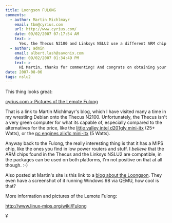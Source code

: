 ```yaml
---
title: Loongson FULONG 
comments:
  - author: Martin Michlmayr
    email: tbm@cyrius.com
    url: http://www.cyrius.com/
    date: 09/02/2007 07:17:54 AM
    text: >
      Yes, the Thecus N2100 and Linksys NSLU2 use a different ARM chip but since Debian is built in a way that it will run on all modern ARM chips packages will work fine on both devices.<br/><br/>For what it's worth, the Thecus uses a chip from the IOP (I/O processor) line and the NSLU2 from the IXP4xx line.  Both are produced by Intel.
  - author: admin
    email: albert.lash@savonix.com
    date: 09/02/2007 01:34:49 PM
    text: >
      Hi Martin, thanks for commenting! And congrats on obtaining your PhD!
date: 2007-08-06
tags: nslu2
---
```

This thing looks great:

<a href="http://www.cyrius.com/journal/2007/03/08">cyrius.com &gt; Pictures of the Lemote Fulong</a>

That is a link to Martin Michlmayr's blog, which I have visited many a time in my wrestling Debian onto the Thecus N2100. Unfortunately, the Thecus isn't a very green computer for what its capable of, especially compared to the alternatives for the price, like the <a href="http://www.docunext.com/blog/2007/06/intels-little-valley-mini-itx-board.html">little valley intel d201gly mini-itx</a> (25+ Watts), or the <a href="http://www.docunext.com/blog/2007/07/alix.html">pc engines alix1c mini-itx</a> (5 Watts).

Anyway back to the Fulong, the really interesting thing is that it has a MIPS chip, like the ones you find in low power routers and stuff. I *believe* that the ARM chips found in the Thecus and the Linksys NSLU2 are compatible, in the packages can be used on both platforms, I'm not positive on that at all though. :-)

Also posted at Martin's site is this link to a <a rel="nofollow" href="http://blog.360.yahoo.com/blog-t7XKGI8kebP22pOrg03O8w--?cq=1">blog about the Loongson</a>. They even have a screenshot of it running Windows 98 via QEMU, how cool is that?

More information and pictures of the Lemote Fulong:

<a rel="nofollow" href="http://www.linux-mips.org/wiki/Fulong">http://www.linux-mips.org/wiki/Fulong</a>

¥

